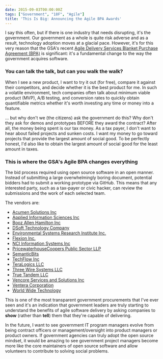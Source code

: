 ```yaml
---
date: 2015-09-03T00:00:00Z
tags: ["Government", "18F", "Agile"]
title: 'This Is Big: Announcing the Agile BPA Awards'
---
```


I say this often, but if there is one industry that needs disrupting, it's the government. Our government as a whole is quite risk adverse and as a result, technology adoption moves at a glacial pace. However, it's for this very reason that the GSA's recent [Agile Delivery Services Blanket Purchase Agreement (BPA)](https://18f.gsa.gov/2015/08/28/announcing-the-agile-BPA-awards/) is significant: it's a fundamental change to the way the government acquires software.

### You can talk the talk, but can you walk the walk?

When I see a new product, I want to try it out (for free), compare it against their competitors, and decide whether it is the best product for me. In such a volatile environment, tech companies often talk about minimum viable product (MVP), A/B testing, and conversion rates to quickly obtain quantifiable metrics whether it's worth investing any time or money into a feature.

... but why don't we (the citizens) ask the government do this? Why don't they ask for demos and prototypes BEFORE they award the contract? After all, the money being spent is our tax money. As a tax payer, I don't want to hear about failed projects and sunken costs. I want my money to go toward projects that provide the largest amount of social good. To be perfectly honest, I'd also like to obtain the largest amount of social good for the least amount in taxes.

### This is where the GSA's Agile BPA changes everything

The bid process required using open source software in an open manner. Instead of submitting a large overwhelmingly boring document, potential bidders had to submit a working prototype via GitHub.  This means that any interested party, such as a tax-payer or civic hacker, can review the submissions and the work of each selected team.

The vendors are:

 * [Acumen Solutions Inc](https://github.com/AcumenSolutions/acumen-gsa-agile-prototype)
 * [Applied Information Sciences Inc](https://github.com/AppliedIS/AgileBPA.git)
 * [Booz Allen Hamilton Inc](https://github.com/booz-allen-agile-delivery/ads-final.git)
 * [DSoft Technology Company](https://github.com/DSoftTechnology/ADS-FDA-Pool3.git)
 * [Environmental Systems Research Institute Inc.](https://github.com/esridc/openfda.git)
 * [Flexion Inc.](https://github.com/flexion/flexion-ads-18f-response.git)
 * [NCI Information Systems Inc](https://github.com/nci-ats/agile-bpa.git)
 * [PricewaterhouseCoopers Public Sector LLP](https://github.com/rxpectations/18f.git)
 * [SemanticBits](https://github.com/semanticbits/label-priv.git)
 * [TechFlow Inc](https://github.com/TFlowGit/tf-ads-bpa.git)
 * [TeraLogics LLC](https://github.com/TeraLogics/TotalBriecall.git)
 * [Three Wire Systems LLC](https://bitbucket.org/msneenTW/agilegsa.git)
 * [True Tandem LLC](https://github.com/bmallred/truetandem-gsa.git)
 * [Vencore Services and Solutions Inc](https://github.com/vencoreinc/18FAGILEPROTOTYPE.git)
 * [Ventera Corporation](https://github.com/akulasainath/18frepo.git)
 * [World Wide Technology](https://github.com/dwafler/gsa_2015.git)

This is one of the most transparent government procurements that I've ever seen and it's an indication that government leaders are truly starting to understand the benefits of agile software delivery by asking companies to **show** (rather than **tell**) them that they're capable of delivering.

In the future, I want to see government IT program managers evolve from being contract officers or management/oversight into product managers or product owners. If government agencies can truly adopt the open source mindset, it would be amazing to see government project managers become more like the core maintainers of open source software and allow volunteers to contribute to solving social problems.
